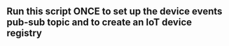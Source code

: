 ## Run this script ONCE to set up the device events pub-sub topic and to create an IoT device registry
